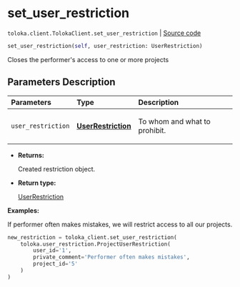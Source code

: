 # set_user_restriction
`toloka.client.TolokaClient.set_user_restriction` | [Source code](https://github.com/Toloka/toloka-kit/blob/v0.1.25/src/client/__init__.py#L44)

```python
set_user_restriction(self, user_restriction: UserRestriction)
```

Closes the performer's access to one or more projects

## Parameters Description

| Parameters | Type | Description |
| :----------| :----| :-----------|
`user_restriction`|**[UserRestriction](toloka.client.user_restriction.UserRestriction.md)**|<p>To whom and what to prohibit.</p>

* **Returns:**

  Created restriction object.

* **Return type:**

  [UserRestriction](toloka.client.user_restriction.UserRestriction.md)

**Examples:**

If performer often makes mistakes, we will restrict access to all our projects.

```python
new_restriction = toloka_client.set_user_restriction(
    toloka.user_restriction.ProjectUserRestriction(
        user_id='1',
        private_comment='Performer often makes mistakes',
        project_id='5'
    )
)
```

